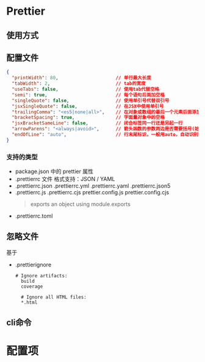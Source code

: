 # Prettier

## 使用方式

## 配置文件
```json
{
  "printWidth": 80,                     // 单行最大长度
  "tabWidth": 2,                        // tab的宽度
  "useTabs": false,                     // 使用tab代替空格
  "semi": true,                         // 每个语句后面加空格
  "singleQuote": false,                 // 使用单引号代替双引号
  "jsxSingleQuote": false,              // 在JSX中使用单引号
  "trailingComma": "<es5|none|all>",    // 在对象或数组的最后一个元素后面添加尾逗号()
  "bracketSpacing": true,               // 字面量对象中的空格
  "jsxBracketSameLine": false,          // 闭合标签同一行还是另起一行
  "arrowParens": "<always|avoid>",      // 箭头函数的参数两边是否需要括号(始终需要|需要的时候使用)
  "endOfLine": "auto",                  // 行末尾标识，一般用auto，自动识别文件第一行换行标识
}
```
### 支持的类型
- package.json 中的 prettier 属性
- .prettierrc 文件 格式支持：JSON / YAML
- .prettierrc.json
  .prettierrc.yml
  .prettierrc.yaml
  .prettierrc.json5
- .prettierrc.js
  .prettierrc.cjs
  prettier.config.js
  prettier.config.cjs
  > exports an object using module.exports
- .prettierrc.toml

## 忽略文件
基于
- .prettierignore
  ```
  # Ignore artifacts:
	build
	coverage

	# Ignore all HTML files:
	*.html
  ```

## cli命令

# 配置项